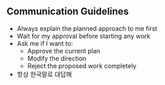 ## Communication Guidelines
- Always explain the planned approach to me first
- Wait for my approval before starting any work
- Ask me if I want to:
  - Approve the current plan
  - Modify the direction
  - Reject the proposed work completely
- 항상 한국말로 대답해